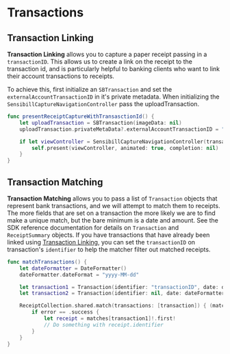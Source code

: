 # Transactions

## Transaction Linking
**Transaction Linking** allows you to capture a paper receipt passing in a `transactionID`. This allows us to create a link on the receipt to the transaction id, and is particularly helpful to banking clients who want to link their account transactions to receipts.

To achieve this, first initialize an `SBTransaction` and set the `externalAccountTransactionID` in it's private metadata. When initializing the `SensibillCaptureNavigationController` pass the uploadTransaction.

```swift
func presentReceiptCaptureWithTransasctionId() {
    let uploadTransaction = SBTransaction(imageData: nil)
    uploadTransaction.privateMetaData?.externalAccountTransactionID = "transactionID"

    if let viewController = SensibillCaptureNavigationController(transaction: uploadTransaction, exitAfterCapture: true) {
        self.present(viewController, animated: true, completion: nil)
    }
}
```

## Transaction Matching
**Transaction Matching** allows you to pass a list of `Transaction` objects that represent bank transactions, and we will attempt to match them to receipts. The more fields that are set on a transaction the more likely we are to find make a unique match, but the bare minimum is a date and amount. See the SDK reference documentation for details on `Transaction` and `ReceiptSummary` objects. If you have transactions that have already been linked using [Transaction Linking](#transaction-linking), you can set the `transactionID` on transaction's `identifier` to help the matcher filter out matched receipts.

```swift
func matchTransactions() {
    let dateFormatter = DateFormatter()
    dateFormatter.dateFormat = "yyyy-MM-dd"

    let transaction1 = Transaction(identifier: "transactionID", date: dateFormatter.date(from: "2018-05-22"), amount: 2.93, currencyCode: "CAD", merchant: "Tim Hortons")
    let transaction2 = Transaction(identifier: nil, date: dateFormatter.date(from: "2018-05-22"), amount: 26.10, currencyCode: "CAD", merchant: nil)

    ReceiptCollection.shared.match(transactions: [transaction]) { (matches, error) in
        if error == .success {
            let receipt = matches[transaction1]!.first!
            // Do something with receipt.identifier
        }
    }
}
```
